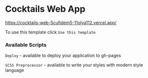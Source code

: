 # Cocktails Web App

https://cocktails-web-5cufidem5-11olya112.vercel.app/

To use this template click `Use this template`

### Available Scripts

`Deploy` - available to deploy your application to gh-pages

`SCSS Preprocessor` - available to write your styles with modern style language
